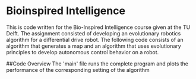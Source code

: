 # Bioinspired Intelligence 
This is code written for the Bio-Inspired Intelligence course given at the TU Delft. The assignment consisted of developing an evolutionary robotics algorithm for a differential drive robot. The following code consists of an algorithm that generates a map and an algorithm that uses evolutionary principles to develop autonomous control behavior on a robot. 

##Code Overview
The 'main' file runs the complete program and plots the performance of the corresponding setting of the algorithm 
